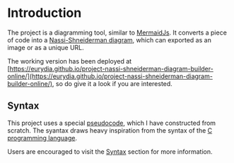 # Introduction

The project is a diagramming tool, similar to [MermaidJs](https://mermaid-js.github.io/mermaid/#/).
It converts a piece of code into a [Nassi-Shneiderman diagram](https://en.wikipedia.org/wiki/Nassi%E2%80%93Shneiderman_diagram), which can exported as an image or as a unique URL.

The working version has been deployed at [https://eurydia.github.io/project-nassi-shneiderman-diagram-builder-online/](https://eurydia.github.io/project-nassi-shneiderman-diagram-builder-online/), so do give it a look if you are interested.

## Syntax

This project uses a special [pseudocode](https://en.wikipedia.org/wiki/Pseudocode), which I have constructed from scratch.
The syantax draws heavy inspiration from the syntax of the [C programming language](<https://en.wikipedia.org/wiki/C_(programming_language)>).

Users are encouraged to visit the [Syntax](./02-syntax.md) section for more information.
